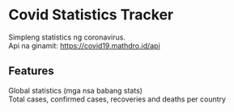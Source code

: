 # Covid Statistics Tracker
Simpleng statistics ng coronavirus. <br/>
Api na ginamit: https://covid19.mathdro.id/api<br/>

## Features
Global statistics (mga nsa babang stats)<br/>
Total cases, confirmed cases, recoveries and deaths per country<br/>